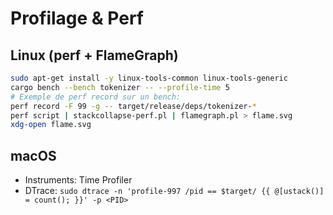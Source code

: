 # Profilage & Perf

## Linux (perf + FlameGraph)
```bash
sudo apt-get install -y linux-tools-common linux-tools-generic
cargo bench --bench tokenizer -- --profile-time 5
# Exemple de perf record sur un bench:
perf record -F 99 -g -- target/release/deps/tokenizer-*
perf script | stackcollapse-perf.pl | flamegraph.pl > flame.svg
xdg-open flame.svg
```

## macOS
- Instruments: Time Profiler
- DTrace: `sudo dtrace -n 'profile-997 /pid == $target/ {{ @[ustack()] = count(); }}' -p <PID>`
